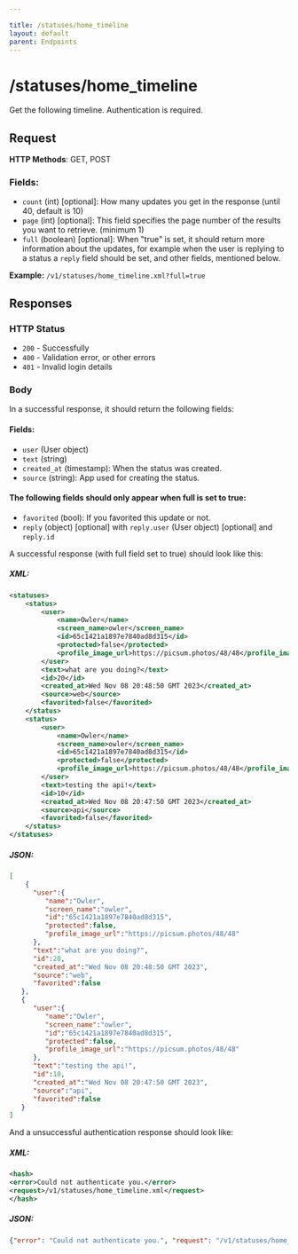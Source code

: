 ```yaml
---

title: /statuses/home_timeline
layout: default
parent: Endpoints
---
```

# /statuses/home_timeline

Get the following timeline. Authentication is required.
## Request
**HTTP Methods**: GET, POST
### Fields:
* `count` (int) [optional]: How many updates you get in the response (until 40, default is 10)
* `page` (int) [optional]: This field specifies the page number of the results you want to retrieve. (minimum 1)
* `full` (boolean) [optional]: When "true" is set, it should return more information about the updates, for example when the user is replying to a status a `reply` field should be set, and other fields, mentioned below.

**Example:** `/v1/statuses/home_timeline.xml?full=true`

## Responses

### HTTP Status
- `200` - Successfully 
- `400` - Validation error, or other errors
- `401` - Invalid login details

### Body

In a successful response, it should return the following fields:

#### Fields:
* `user` (User object)
* `text` (string)
* `created_at` (timestamp): When the status was created.
* `source` (string): App used for creating the status.
#### The following fields should only appear when full is set to true:
* `favorited` (bool): If you favorited this update or not.
* `reply` (object) [optional] with `reply.user` (User object) [optional] and `reply.id`

A successful response (with full field set to true) should look like this:

##### XML:
```xml
<statuses>
    <status>
        <user>
            <name>Owler</name>
            <screen_name>owler</screen_name>
            <id>65c1421a1897e7840ad8d315</id>
            <protected>false</protected>
            <profile_image_url>https://picsum.photos/48/48</profile_image_url>
        </user>
        <text>what are you doing?</text>
        <id>20</id>
        <created_at>Wed Nov 08 20:48:50 GMT 2023</created_at>
        <source>web</source>
        <favorited>false</favorited>
    </status>
    <status>
        <user>
            <name>Owler</name>
            <screen_name>owler</screen_name>
            <id>65c1421a1897e7840ad8d315</id>
            <protected>false</protected>
            <profile_image_url>https://picsum.photos/48/48</profile_image_url>
        </user>
        <text>testing the api!</text>
        <id>10</id>
        <created_at>Wed Nov 08 20:47:50 GMT 2023</created_at>
        <source>api</source>
        <favorited>false</favorited>
    </status>
</statuses>
```

##### JSON:
```json
[
    {
      "user":{
         "name":"Owler",
         "screen_name":"owler",
         "id":"65c1421a1897e7840ad8d315",
         "protected":false,
         "profile_image_url":"https://picsum.photos/48/48"
      },
      "text":"what are you doing?",
      "id":20,
      "created_at":"Wed Nov 08 20:48:50 GMT 2023",
      "source":"web",
      "favorited":false
   },
   {
      "user":{
         "name":"Owler",
         "screen_name":"owler",
         "id":"65c1421a1897e7840ad8d315",
         "protected":false,
         "profile_image_url":"https://picsum.photos/48/48"
      },
      "text":"testing the api!",
      "id":10,
      "created_at":"Wed Nov 08 20:47:50 GMT 2023",
      "source":"api",
      "favorited":false
   }
]
```


And a unsuccessful authentication response should look like:


##### XML:
```xml
<hash>
<error>Could not authenticate you.</error>
<request>/v1/statuses/home_timeline.xml</request>
</hash>
```

##### JSON:
```json
{"error": "Could not authenticate you.", "request": "/v1/statuses/home_timeline.json"}
```